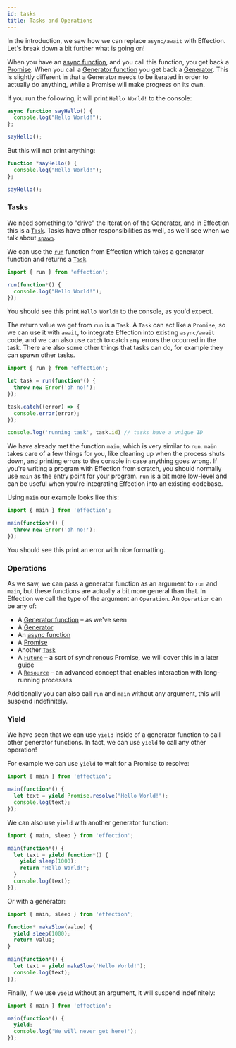 ```yaml
---
id: tasks
title: Tasks and Operations
---
```


In the introduction, we saw how we can replace `async/await` with Effection.
Let's break down a bit further what is going on!

When you have an [async function][], and you call this function, you get back a
[Promise][]. When you call a [Generator function][] you get back a [Generator][]. This
is slightly different in that a Generator needs to be iterated in order to actually
do anything, while a Promise will make progress on its own.

If you run the following, it will print `Hello World!` to the console:

```javascript
async function sayHello() {
  console.log("Hello World!");
};

sayHello();
```

But this will not print anything:

```javascript
function *sayHello() {
  console.log("Hello World!");
};

sayHello();
```

### Tasks

We need something to "drive" the iteration of the Generator, and in Effection this is
a [`Task`][task]. Tasks have other responsibilities as well, as we'll see when we talk about
[`spawn`][spawn].

We can use the [`run`][run] function from Effection which takes a generator function
and returns a [`Task`][task].

```javascript
import { run } from 'effection';

run(function*() {
  console.log("Hello World!");
});
```

You should see this print `Hello World!` to the console, as you'd expect.

The return value we get from `run` is a `Task`. A `Task` can act like a `Promise`, so
we can use it with `await`, to integrate Effection into existing `async/await` code,
and we can also use `catch` to catch any errors the occurred in the task. There are
also some other things that tasks can do, for example they can spawn other tasks.

```javascript
import { run } from 'effection';

let task = run(function*() {
  throw new Error('oh no!');
});

task.catch((error) => {
  console.error(error);
});

console.log('running task', task.id) // tasks have a unique ID
```

We have already met the function `main`, which is very similar to `run`. `main`
takes care of a few things for you, like cleaning up when the process shuts
down, and printing errors to the console in case anything goes wrong. If you're
writing a program with Effection from scratch, you should normally use `main`
as the entry point for your program. `run` is a bit more low-level and can be
useful when you're integrating Effection into an existing codebase.

Using `main` our example looks like this:

```javascript
import { main } from 'effection';

main(function*() {
  throw new Error('oh no!');
});
```

You should see this print an error with nice formatting.

### Operations

As we saw, we can pass a generator function as an argument to `run` and `main`, but these
functions are actually a bit more general than that. In Effection we call the type of the
argument an `Operation`. An `Operation` can be any of:

- A [Generator function][] – as we've seen
- A [Generator][]
- An [async function][]
- A [Promise][]
- Another [`Task`][task]
- A [`Future`][future] – a sort of synchronous Promise, we will cover this in a later guide
- A [`Resource`][resource] – an advanced concept that enables interaction with long-running processes

Additionally you can also call `run` and `main` without any argument, this will
suspend indefinitely.

### Yield

We have seen that we can use `yield` inside of a generator function to call other generator
functions. In fact, we can use `yield` to call any other operation!

For example we can use `yield` to wait for a Promise to resolve:

```javascript
import { main } from 'effection';

main(function*() {
  let text = yield Promise.resolve("Hello World!");
  console.log(text);
});
```

We can also use `yield` with another generator function:

```javascript
import { main, sleep } from 'effection';

main(function*() {
  let text = yield function*() {
    yield sleep(1000);
    return "Hello World!";
  }
  console.log(text);
});
```

Or with a generator:

```javascript
import { main, sleep } from 'effection';

function* makeSlow(value) {
  yield sleep(1000);
  return value;
}

main(function*() {
  let text = yield makeSlow('Hello World!');
  console.log(text);
});
```

Finally, if we use `yield` without an argument, it will suspend indefinitely:

```javascript
import { main } from 'effection';

main(function*() {
  yield;
  console.log('We will never get here!');
});
```

[generator function]: https://developer.mozilla.org/en-US/docs/Web/JavaScript/Reference/Statements/function*
[generator]: https://developer.mozilla.org/en-US/docs/Web/JavaScript/Reference/Global_Objects/Generator
[async function]: https://developer.mozilla.org/en-US/docs/Web/JavaScript/Reference/Statements/async_function
[promise]: https://developer.mozilla.org/en-US/docs/Web/JavaScript/Reference/Global_Objects/Promise
[task]: /api
[run]: /api
[spawn]: /docs/guides/spawn
[future]: /docs/guides/futures
[resource]: /docs/guides/resources
